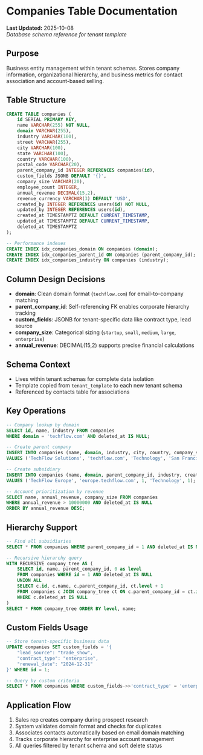 # Companies Table Documentation

**Last Updated:** 2025-10-08\
*Database schema reference for tenant template*

## Purpose
Business entity management within tenant schemas. Stores company information, organizational hierarchy, and business metrics for contact association and account-based selling.

## Table Structure
```sql
CREATE TABLE companies (
    id SERIAL PRIMARY KEY,
    name VARCHAR(255) NOT NULL,
    domain VARCHAR(255),
    industry VARCHAR(100),
    street VARCHAR(255),
    city VARCHAR(100),
    state VARCHAR(100),
    country VARCHAR(100),
    postal_code VARCHAR(20),
    parent_company_id INTEGER REFERENCES companies(id),
    custom_fields JSONB DEFAULT '{}',
    company_size VARCHAR(20),
    employee_count INTEGER,
    annual_revenue DECIMAL(15,2),
    revenue_currency VARCHAR(3) DEFAULT 'USD',
    created_by INTEGER REFERENCES users(id) NOT NULL,
    updated_by INTEGER REFERENCES users(id),
    created_at TIMESTAMPTZ DEFAULT CURRENT_TIMESTAMP,
    updated_at TIMESTAMPTZ DEFAULT CURRENT_TIMESTAMP,
    deleted_at TIMESTAMPTZ
);

-- Performance indexes
CREATE INDEX idx_companies_domain ON companies (domain);
CREATE INDEX idx_companies_parent_id ON companies (parent_company_id);
CREATE INDEX idx_companies_industry ON companies (industry);
```

## Column Design Decisions
- **domain**: Clean domain format (`techflow.com`) for email-to-company matching
- **parent_company_id**: Self-referencing FK enables corporate hierarchy tracking
- **custom_fields**: JSONB for tenant-specific data like contract type, lead source
- **company_size**: Categorical sizing (`startup`, `small`, `medium`, `large`, `enterprise`)
- **annual_revenue**: DECIMAL(15,2) supports precise financial calculations

## Schema Context
- Lives within tenant schemas for complete data isolation
- Template copied from `tenant_template` to each new tenant schema
- Referenced by contacts table for associations

## Key Operations
```sql
-- Company lookup by domain
SELECT id, name, industry FROM companies 
WHERE domain = 'techflow.com' AND deleted_at IS NULL;

-- Create parent company
INSERT INTO companies (name, domain, industry, city, country, company_size, annual_revenue, created_by)
VALUES ('TechFlow Solutions', 'techflow.com', 'Technology', 'San Francisco', 'United States', 'medium', 25000000.00, 1);

-- Create subsidiary
INSERT INTO companies (name, domain, parent_company_id, industry, created_by)
VALUES ('TechFlow Europe', 'europe.techflow.com', 1, 'Technology', 1);

-- Account prioritization by revenue
SELECT name, annual_revenue, company_size FROM companies 
WHERE annual_revenue > 10000000 AND deleted_at IS NULL 
ORDER BY annual_revenue DESC;
```

## Hierarchy Support
```sql
-- Find all subsidiaries
SELECT * FROM companies WHERE parent_company_id = 1 AND deleted_at IS NULL;

-- Recursive hierarchy query
WITH RECURSIVE company_tree AS (
    SELECT id, name, parent_company_id, 0 as level 
    FROM companies WHERE id = 1 AND deleted_at IS NULL
    UNION ALL
    SELECT c.id, c.name, c.parent_company_id, ct.level + 1
    FROM companies c JOIN company_tree ct ON c.parent_company_id = ct.id
    WHERE c.deleted_at IS NULL
)
SELECT * FROM company_tree ORDER BY level, name;
```

## Custom Fields Usage
```sql
-- Store tenant-specific business data
UPDATE companies SET custom_fields = '{
    "lead_source": "trade_show",
    "contract_type": "enterprise",
    "renewal_date": "2024-12-31"
}' WHERE id = 1;

-- Query by custom criteria
SELECT * FROM companies WHERE custom_fields->>'contract_type' = 'enterprise';
```

## Application Flow
1. Sales rep creates company during prospect research
2. System validates domain format and checks for duplicates
3. Associates contacts automatically based on email domain matching
4. Tracks corporate hierarchy for enterprise account management
5. All queries filtered by tenant schema and soft delete status